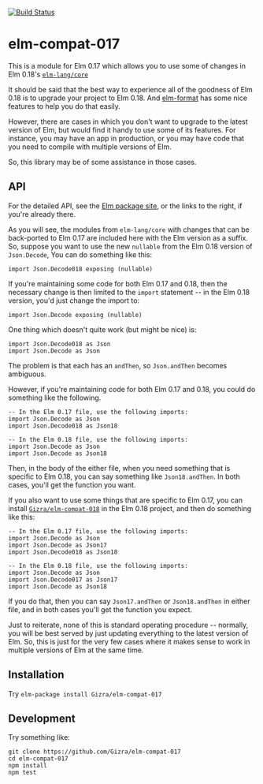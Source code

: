 [![Build Status](https://travis-ci.org/Gizra/elm-compat-017.svg?branch=master)](https://travis-ci.org/Gizra/elm-compat-017)

# elm-compat-017

This is a module for Elm 0.17 which allows you to use some of changes in
Elm 0.18's [`elm-lang/core`](http://package.elm-lang.org/packages/elm-lang/core/5.1.1)

It should be said that the best way to experience all of the goodness of
Elm 0.18 is to upgrade your project to Elm 0.18.
And [elm-format](https://github.com/avh4/elm-format) has some nice features
to help you do that easily.

However, there are cases in which you don't want to upgrade to the latest
version of Elm, but would find it handy to use some of its features. For
instance, you may have an app in production, or you may have code that you need
to compile with multiple versions of Elm.

So, this library may be of some assistance in those cases.

## API

For the detailed API, see the
[Elm package site](http://package.elm-lang.org/packages/Gizra/elm-compat-017/latest),
or the links to the right, if you're already there.

As you will see, the modules from `elm-lang/core` with changes that can be
back-ported to Elm 0.17 are included here with the Elm version as a suffix. So,
suppose you want to use the new `nullable` from the Elm 0.18 version of
`Json.Decode`, You can do something like this:

    import Json.Decode018 exposing (nullable)

If you're maintaining some code for both Elm 0.17 and 0.18, then the necessary
change is then limited to the `import` statement -- in the Elm 0.18 version,
you'd just change the import to:

    import Json.Decode exposing (nullable)

One thing which doesn't quite work (but might be nice) is:

    import Json.Decode018 as Json
    import Json.Decode as Json

The problem is that each has an `andThen`, so `Json.andThen` becomes ambiguous.

However, if you're maintaining code for both Elm 0.17 and 0.18, you could do
something like the following.

    -- In the Elm 0.17 file, use the following imports:
    import Json.Decode as Json
    import Json.Decode018 as Json18

    -- In the Elm 0.18 file, use the following imports:
    import Json.Decode as Json
    import Json.Decode as Json18

Then, in the body of the either file, when you need something that is specific
to Elm 0.18, you can say something like `Json18.andThen`. In both cases, you'll
get the function you want.

If you also want to use some things that are specific to Elm 0.17, you can
install [`Gizra/elm-compat-018`](http://package.elm-lang.org/packages/Gizra/elm-compat-018/latest)
in the Elm 0.18 project, and then do something like this:

    -- In the Elm 0.17 file, use the following imports:
    import Json.Decode as Json
    import Json.Decode as Json17
    import Json.Decode018 as Json18

    -- In the Elm 0.18 file, use the following imports:
    import Json.Decode as Json
    import Json.Decode017 as Json17
    import Json.Decode as Json18

If you do that, then you can say `Json17.andThen` or `Json18.andThen` in either
file, and in both cases you'll get the function you expect.

Just to reiterate, none of this is standard operating procedure -- normally,
you will be best served by just updating everything to the latest version of
Elm.  So, this is just for the very few cases where it makes sense to work in
multiple versions of Elm at the same time.

## Installation

Try `elm-package install Gizra/elm-compat-017`

## Development

Try something like:

    git clone https://github.com/Gizra/elm-compat-017
    cd elm-compat-017
    npm install
    npm test
